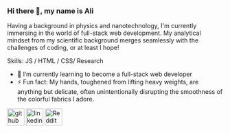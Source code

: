 ### Hi there 👋, my name is Ali
Having a background in physics and nanotechnology, I'm currently immersing in the world of full-stack web development. My analytical mindset from my scientific background merges seamlessly with the challenges of coding, or at least I hope!

Skills:  JS / HTML / CSS/ Research

- 🌱 I’m currently learning to become a full-stack web developer 
- ⚡ Fun fact: My hands, toughened from lifting heavy weights,  are anything but delicate, often unintentionally disrupting the smoothness of the colorful fabrics I adore. 


[<img src='https://cdn.jsdelivr.net/npm/simple-icons@3.0.1/icons/github.svg' alt='github' height='40'>](https://github.com/alisafa60)  [<img src='https://cdn.jsdelivr.net/npm/simple-icons@3.0.1/icons/linkedin.svg' alt='linkedin' height='40'>](https://www.linkedin.com/in/https://www.linkedin.com/in/ali-safa-975600a6//)  [<img src='https://cdn.jsdelivr.net/npm/simple-icons@3.0.1/icons/reddit.svg' alt='Reddit' height='40'>](https://www.reddit.com/user/deadfish48)  
 


